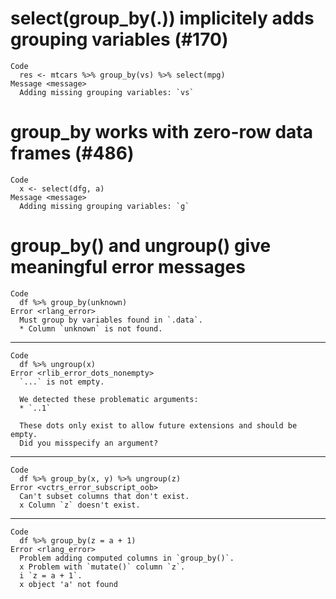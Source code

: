 # select(group_by(.)) implicitely adds grouping variables (#170)

    Code
      res <- mtcars %>% group_by(vs) %>% select(mpg)
    Message <message>
      Adding missing grouping variables: `vs`

# group_by works with zero-row data frames (#486)

    Code
      x <- select(dfg, a)
    Message <message>
      Adding missing grouping variables: `g`

# group_by() and ungroup() give meaningful error messages

    Code
      df %>% group_by(unknown)
    Error <rlang_error>
      Must group by variables found in `.data`.
      * Column `unknown` is not found.

---

    Code
      df %>% ungroup(x)
    Error <rlib_error_dots_nonempty>
      `...` is not empty.
      
      We detected these problematic arguments:
      * `..1`
      
      These dots only exist to allow future extensions and should be empty.
      Did you misspecify an argument?

---

    Code
      df %>% group_by(x, y) %>% ungroup(z)
    Error <vctrs_error_subscript_oob>
      Can't subset columns that don't exist.
      x Column `z` doesn't exist.

---

    Code
      df %>% group_by(z = a + 1)
    Error <rlang_error>
      Problem adding computed columns in `group_by()`.
      x Problem with `mutate()` column `z`.
      i `z = a + 1`.
      x object 'a' not found

